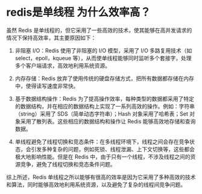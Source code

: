 # redis是单线程 为什么效率高？
虽然 Redis 是单线程的，但它采用了一些高效的技术，使其能够在高并发请求的情况下保持高效率，其主要原因如下：

1. 非阻塞 I/O：Redis 使用了非阻塞的 I/O 模型，采用了 I/O 多路复用技术（如 select，epoll，kqueue 等），从而使单线程能够同时监听多个套接字，处理多个客户端请求，高效地利用系统资源。

2. 内存存储：Redis 放弃了使用传统的硬盘存储方式，把所有数据都存储在内存中，使得读写速度非常快。

3. 基于数据结构操作：Redis 为了提高操作效率，每种类型的数据都采用了特定的数据结构，并在相应的数据结构上实现了一系列高效的操作。例如：字符串（string）采用了 SDS（简单动态字符串）；Hash 对象采用了哈希表；Set 对象采用了散列表。这些相应的数据结构和操作让 Redis 能够高效地存储和查询数据。

4. 单线程避免了线程切换和竞态条件：在多线程环境下，线程之间会存在竞争状态，会引发多种复杂的问题，例如死锁、线程泄漏、上下文切换等，这些都会极大地影响性能。但是在 Redis 中，由于只有一个线程，不涉及线程之间的资源竞争，避免了线程切换和竞态条件问题。

综上所述，Redis 单线程之所以能够有很高的效率是因为它采用了多种高效的技术和算法，同时能够高效地利用系统资源，以及避免了复杂的线程间竞争问题。